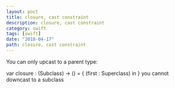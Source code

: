 ```yaml
---
layout: post
title: closure, cast constraint
description: closure, cast constraint
category: swift
tags: [swift]
date: "2018-04-17"
path: closure, cast constraint
---
```


You can only upcast to a parent type:

var closure : (Subclass) -> () = {
    (first : Superclass) in
}
you cannot downcast to a subclass

